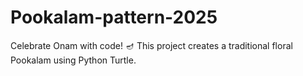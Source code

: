 # Pookalam-pattern-2025
Celebrate Onam with code! 🪔 This project creates a traditional floral Pookalam using Python Turtle.

